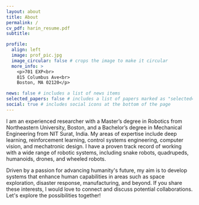 ```yaml
---
layout: about
title: About
permalink: /
cv_pdf: harin_resume.pdf
subtitle: 

profile:
  align: left
  image: prof_pic.jpg
  image_circular: false # crops the image to make it circular
  more_info: >
    <p>701 EXP<br>
    815 Columbus Ave<br>
    Boston, MA 02120</p>

news: false # includes a list of news items
selected_papers: false # includes a list of papers marked as "selected={true}"
social: true # includes social icons at the bottom of the page
---
```


I am an experienced researcher with a Master’s degree in Robotics from Northeastern University, Boston, and a Bachelor’s degree in Mechanical Engineering from NIT Surat, India. My areas of expertise include deep learning, reinforcement learning, control systems engineering, computer vision, and mechatronic design. I have a proven track record of working with a wide range of robotic systems, including snake robots, quadrupeds, humanoids, drones, and wheeled robots.

Driven by a passion for advancing humanity's future, my aim is to develop systems that enhance human capabilities in areas such as space exploration, disaster response, manufacturing, and beyond. If you share these interests, I would love to connect and discuss potential collaborations. Let's explore the possibilities together!
